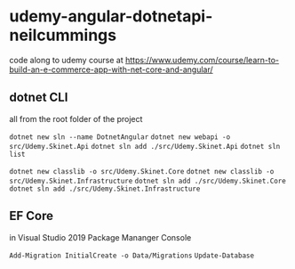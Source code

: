 # udemy-angular-dotnetapi-neilcummings
code along to udemy course at https://www.udemy.com/course/learn-to-build-an-e-commerce-app-with-net-core-and-angular/

## dotnet CLI

all from the root folder of the project

`dotnet new sln --name DotnetAngular`
`dotnet new webapi -o src/Udemy.Skinet.Api`
`dotnet sln add ./src/Udemy.Skinet.Api`
`dotnet sln list`

`dotnet new classlib -o src/Udemy.Skinet.Core`
`dotnet new classlib -o src/Udemy.Skinet.Infrastructure`
`dotnet sln add ./src/Udemy.Skinet.Core`
`dotnet sln add ./src/Udemy.Skinet.Infrastructure`

## EF Core

in Visual Studio 2019 Package Mananger Console

`Add-Migration InitialCreate -o Data/Migrations`
`Update-Database`